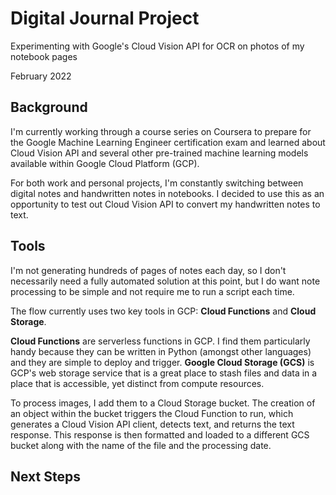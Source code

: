 # Digital Journal Project
Experimenting with Google's Cloud Vision API for OCR on photos of my notebook pages

February 2022

## Background
I'm currently working through a course series on Coursera to prepare for the Google Machine Learning Engineer certification exam and learned about Cloud Vision API and several other pre-trained machine learning models available within Google Cloud Platform (GCP).

For both work and personal projects, I'm constantly switching between digital notes and handwritten notes in notebooks. I decided to use this as an opportunity to test out Cloud Vision API to convert my handwritten notes to text.

## Tools
I'm not generating hundreds of pages of notes each day, so I don't necessarily need a fully automated solution at this point, but I do want note processing to be simple and not require me to run a script each time.

The flow currently uses two key tools in GCP: <b>Cloud Functions</b> and <b>Cloud Storage</b>. 

<b>Cloud Functions</b> are serverless functions in GCP. I find them particularly handy because they can be written in Python (amongst other languages) and they are simple to deploy and trigger. <b>Google Cloud Storage (GCS)</b> is GCP's web storage service that is a great place to stash files and data in a place that is accessible, yet distinct from compute resources.

To process images, I add them to a Cloud Storage bucket. The creation of an object within the bucket triggers the Cloud Function to run, which generates a Cloud Vision API client, detects text, and returns the text response. This response is then formatted and loaded to a different GCS bucket along with the name of the file and the processing date.

## Next Steps